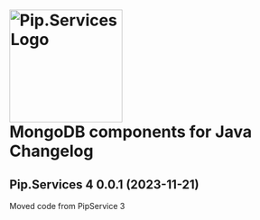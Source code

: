 # <img src="https://uploads-ssl.webflow.com/5ea5d3315186cf5ec60c3ee4/5edf1c94ce4c859f2b188094_logo.svg" alt="Pip.Services Logo" width="200"> <br/> MongoDB components for Java Changelog

## <a name="0.0.1"></a>Pip.Services 4 0.0.1 (2023-11-21)
Moved code from PipService 3
